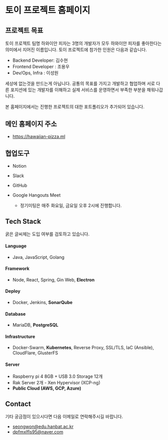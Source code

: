 # 토이 프로젝트 홈페이지 



## 프로젝트 목표

토이 프로젝트 팀명 하와이안 피자는 3명의 개발자가 모두 하와이안 피자를 좋아한다는 의미에서 지어진 이름입니다. 토이 프로젝트에 참가한 인원은 다음과 같습니다. 

- Backend Developer: 김수현
- Frontend Developer : 조용우 
- Dev/Ops, Infra : 이성원 

세상에 없는것을 만드는게 아닙니다. 공통의 목표를 가지고 개발하고 협업하며 서로 다른 포지션에 있는 개발자를 이해하고 실제 서비스를 운영하면서 부족한 부분을 채워나갑니다. 

본 홈페이지에서는 진행한 프로젝트의 대한 포트폴리오가 추가되어 있습니다. 



## 메인 홈페이지 주소

- https://hawaiian-pizza.ml



## 협업도구

- Notion

- Slack

- GitHub

- Google Hangouts Meet

  - 정기미팅은 매주 화요일, 금요일 오후 2시에 진행합니다. 

  

## Tech Stack

굵은 글씨체는 도입 여부를 검토하고 있습니다. 

#### Language 

- Java, JavaScript, Golang

#### Framework 

- Node, React, Spring, Gin Web, **Electron**

#### Deploy

- Docker, Jenkins, **SonarQube** 

#### Database

- MariaDB, **PostgreSQL**

#### Infrastructure 

- Docker-Swarm, **Kubernetes**, Reverse Proxy, SSL/TLS, IaC (Ansible), CloudFlare, GlusterFS

#### Server 

- Raspberry pi 4 8GB + USB 3.0 Storage 12개 
- Rak Server 2개 - Xen Hypervisor (XCP-ng) 
- **Public Cloud (AWS, GCP, Azure)**



## Contact

기타 궁금점이 있으시다면 다음 이메일로 연락해주시길 바랍니다. 

- seongwon@edu.hanbat.ac.kr
- dpfmxlfls95@naver.com

